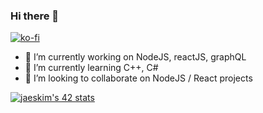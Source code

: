 ### Hi there 👋

[![ko-fi](https://ko-fi.com/img/githubbutton_sm.svg)](https://ko-fi.com/U7U87T60F)

- 🔭 I’m currently working on NodeJS, reactJS, graphQL
- 🌱 I’m currently learning C++, C#
- 👯 I’m looking to collaborate on NodeJS / React projects

[![jaeskim's 42 stats](https://badge42.herokuapp.com/api/stats/hsaadaou)](https://github.com/JaeSeoKim/badge42)
